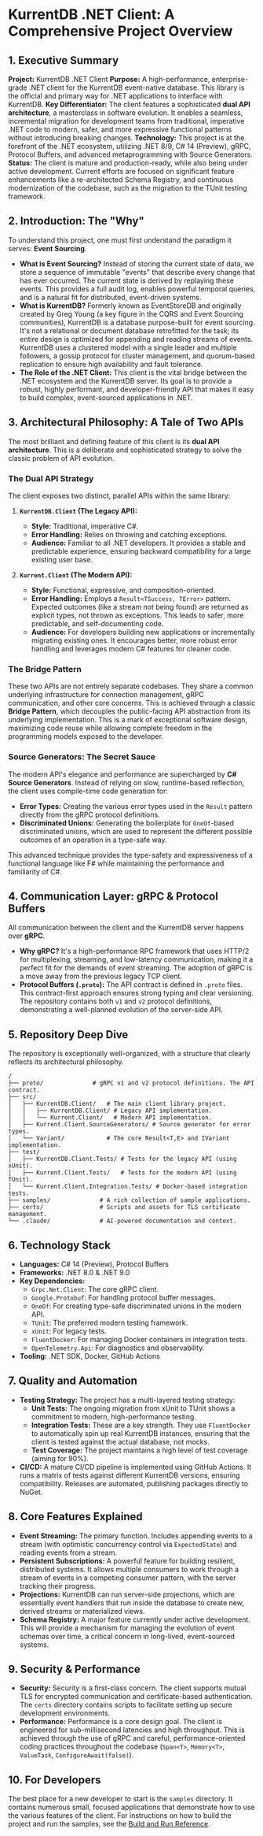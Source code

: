 # KurrentDB .NET Client: A Comprehensive Project Overview

## 1. Executive Summary

**Project:** KurrentDB .NET Client
**Purpose:** A high-performance, enterprise-grade .NET client for the KurrentDB event-native database. This library is the official and primary way for .NET applications to interface with KurrentDB.
**Key Differentiator:** The client features a sophisticated **dual API architecture**, a masterclass in software evolution. It enables a seamless, incremental migration for development teams from traditional, imperative .NET code to modern, safer, and more expressive functional patterns without introducing breaking changes.
**Technology:** This project is at the forefront of the .NET ecosystem, utilizing .NET 8/9, C# 14 (Preview), gRPC, Protocol Buffers, and advanced metaprogramming with Source Generators.
**Status:** The client is mature and production-ready, while also being under active development. Current efforts are focused on significant feature enhancements like a re-architected Schema Registry, and continuous modernization of the codebase, such as the migration to the TUnit testing framework.

## 2. Introduction: The "Why"

To understand this project, one must first understand the paradigm it serves: **Event Sourcing**.

-   **What is Event Sourcing?** Instead of storing the current state of data, we store a sequence of immutable "events" that describe every change that has ever occurred. The current state is derived by replaying these events. This provides a full audit log, enables powerful temporal queries, and is a natural fit for distributed, event-driven systems.
-   **What is KurrentDB?** Formerly known as EventStoreDB and originally created by Greg Young (a key figure in the CQRS and Event Sourcing communities), KurrentDB is a database purpose-built for event sourcing. It's not a relational or document database retrofitted for the task; its entire design is optimized for appending and reading streams of events. KurrentDB uses a clustered model with a single leader and multiple followers, a gossip protocol for cluster management, and quorum-based replication to ensure high availability and fault tolerance.
-   **The Role of the .NET Client:** This client is the vital bridge between the .NET ecosystem and the KurrentDB server. Its goal is to provide a robust, highly performant, and developer-friendly API that makes it easy to build complex, event-sourced applications in .NET.

## 3. Architectural Philosophy: A Tale of Two APIs

The most brilliant and defining feature of this client is its **dual API architecture**. This is a deliberate and sophisticated strategy to solve the classic problem of API evolution.

### The Dual API Strategy

The client exposes two distinct, parallel APIs within the same library:

1.  **`KurrentDB.Client` (The Legacy API):**
    *   **Style:** Traditional, imperative C#.
    *   **Error Handling:** Relies on throwing and catching exceptions.
    *   **Audience:** Familiar to all .NET developers. It provides a stable and predictable experience, ensuring backward compatibility for a large existing user base.

2.  **`Kurrent.Client` (The Modern API):**
    *   **Style:** Functional, expressive, and composition-oriented.
    *   **Error Handling:** Employs a `Result<TSuccess, TError>` pattern. Expected outcomes (like a stream not being found) are returned as explicit types, not thrown as exceptions. This leads to safer, more predictable, and self-documenting code.
    *   **Audience:** For developers building new applications or incrementally migrating existing ones. It encourages better, more robust error handling and leverages modern C# features for cleaner code.

### The Bridge Pattern

These two APIs are not entirely separate codebases. They share a common underlying infrastructure for connection management, gRPC communication, and other core concerns. This is achieved through a classic **Bridge Pattern**, which decouples the public-facing API abstraction from its underlying implementation. This is a mark of exceptional software design, maximizing code reuse while allowing complete freedom in the programming models exposed to the developer.

### Source Generators: The Secret Sauce

The modern API's elegance and performance are supercharged by **C# Source Generators**. Instead of relying on slow, runtime-based reflection, the client uses compile-time code generation for:
*   **Error Types:** Creating the various error types used in the `Result` pattern directly from the gRPC protocol definitions.
*   **Discriminated Unions:** Generating the boilerplate for `OneOf`-based discriminated unions, which are used to represent the different possible outcomes of an operation in a type-safe way.

This advanced technique provides the type-safety and expressiveness of a functional language like F# while maintaining the performance and familiarity of C#.

## 4. Communication Layer: gRPC & Protocol Buffers

All communication between the client and the KurrentDB server happens over **gRPC**.
*   **Why gRPC?** It's a high-performance RPC framework that uses HTTP/2 for multiplexing, streaming, and low-latency communication, making it a perfect fit for the demands of event streaming. The adoption of gRPC is a move away from the previous legacy TCP client.
*   **Protocol Buffers (`.proto`):** The API contract is defined in `.proto` files. This contract-first approach ensures strong typing and clear versioning. The repository contains both `v1` and `v2` protocol definitions, demonstrating a well-planned evolution of the server-side API.

## 5. Repository Deep Dive

The repository is exceptionally well-organized, with a structure that clearly reflects its architectural philosophy.

```
/
├── proto/              # gRPC v1 and v2 protocol definitions. The API contract.
├── src/
│   ├── KurrentDB.Client/   # The main client library project.
│   │   ├── KurrentDB.Client/ # Legacy API implementation.
│   │   └── Kurrent.Client/   # Modern API implementation.
│   ├── Kurrent.Client.SourceGenerators/ # Source generator for error types.
│   └── Variant/            # The core Result<T,E> and IVariant implementation.
├── test/
│   ├── KurrentDB.Client.Tests/ # Tests for the legacy API (using xUnit).
│   ├── Kurrent.Client.Tests/   # Tests for the modern API (using TUnit).
│   └── Kurrent.Client.Integration.Tests/ # Docker-based integration tests.
├── samples/              # A rich collection of sample applications.
├── certs/                # Scripts and assets for TLS certificate management.
└── .claude/              # AI-powered documentation and context.
```

## 6. Technology Stack

*   **Languages:** C# 14 (Preview), Protocol Buffers
*   **Frameworks:** .NET 8.0 & .NET 9.0
*   **Key Dependencies:**
    *   `Grpc.Net.Client`: The core gRPC client.
    *   `Google.Protobuf`: For handling protocol buffer messages.
    *   `OneOf`: For creating type-safe discriminated unions in the modern API.
    *   `TUnit`: The preferred modern testing framework.
    *   `xUnit`: For legacy tests.
    *   `FluentDocker`: For managing Docker containers in integration tests.
    *   `OpenTelemetry.Api`: For diagnostics and observability.
*   **Tooling:** .NET SDK, Docker, GitHub Actions

## 7. Quality and Automation

*   **Testing Strategy:** The project has a multi-layered testing strategy:
    *   **Unit Tests:** The ongoing migration from xUnit to TUnit shows a commitment to modern, high-performance testing.
    *   **Integration Tests:** These are a key strength. They use `FluentDocker` to automatically spin up real KurrentDB instances, ensuring that the client is tested against the actual database, not mocks.
    *   **Test Coverage:** The project maintains a high level of test coverage (aiming for 90%).
*   **CI/CD:** A mature CI/CD pipeline is implemented using GitHub Actions. It runs a matrix of tests against different KurrentDB versions, ensuring compatibility. Releases are automated, publishing packages directly to NuGet.

## 8. Core Features Explained

*   **Event Streaming:** The primary function. Includes appending events to a stream (with optimistic concurrency control via `ExpectedState`) and reading events from a stream.
*   **Persistent Subscriptions:** A powerful feature for building resilient, distributed systems. It allows multiple consumers to work through a stream of events in a competing consumer pattern, with the server tracking their progress.
*   **Projections:** KurrentDB can run server-side projections, which are essentially event handlers that run inside the database to create new, derived streams or materialized views.
*   **Schema Registry:** A major feature currently under active development. This will provide a mechanism for managing the evolution of event schemas over time, a critical concern in long-lived, event-sourced systems.

## 9. Security & Performance

*   **Security:** Security is a first-class concern. The client supports mutual TLS for encrypted communication and certificate-based authentication. The `certs` directory contains scripts to facilitate setting up secure development environments.
*   **Performance:** Performance is a core design goal. The client is engineered for sub-millisecond latencies and high throughput. This is achieved through the use of gRPC and careful, performance-oriented coding practices throughout the codebase (`Span<T>`, `Memory<T>`, `ValueTask`, `ConfigureAwait(false)`).

## 10. For Developers

The best place for a new developer to start is the `samples` directory. It contains numerous small, focused applications that demonstrate how to use the various features of the client. For instructions on how to build the project and run the samples, see the [Build and Run Reference](./reference.build-and-run.md).
